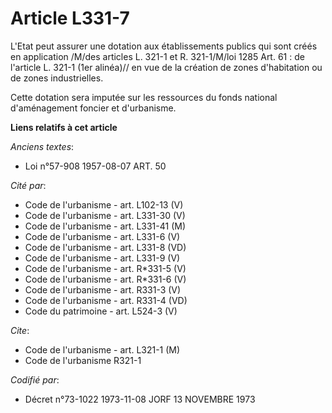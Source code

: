 # Article L331-7

L'Etat peut assurer une dotation aux établissements publics qui sont créés en application /M/des articles L. 321-1 et R.
321-1/M/loi  1285 Art. 61 : de l'article L. 321-1 (1er alinéa)// en vue de la création de zones d'habitation ou de zones
industrielles.

Cette dotation sera imputée sur les ressources du fonds national d'aménagement foncier et d'urbanisme.

**Liens relatifs à cet article**

_Anciens textes_:

  - Loi n°57-908 1957-08-07 ART. 50

_Cité par_:

  - Code de l'urbanisme - art. L102-13 (V)
  - Code de l'urbanisme - art. L331-30 (V)
  - Code de l'urbanisme - art. L331-41 (M)
  - Code de l'urbanisme - art. L331-6 (V)
  - Code de l'urbanisme - art. L331-8 (VD)
  - Code de l'urbanisme - art. L331-9 (V)
  - Code de l'urbanisme - art. R*331-5 (V)
  - Code de l'urbanisme - art. R*331-6 (V)
  - Code de l'urbanisme - art. R331-3 (V)
  - Code de l'urbanisme - art. R331-4 (VD)
  - Code du patrimoine - art. L524-3 (V)

_Cite_:

  - Code de l'urbanisme - art. L321-1 (M)
  - Code de l'urbanisme R321-1

_Codifié par_:

  - Décret n°73-1022 1973-11-08 JORF 13 NOVEMBRE 1973
